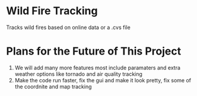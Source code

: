 # Wild Fire Tracking
Tracks wild fires based on online data or a .cvs file 


# Plans for the Future of This Project
1) We will add many more features most include paramaters and extra weather options like tornado and air quality tracking
2) Make the code run faster, fix the gui and make it look pretty, fix some of the coordnite and map tracking
